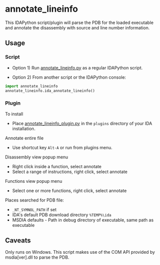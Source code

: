 # annotate_lineinfo

This IDAPython script/plugin will parse the PDB for the loaded executable and annotate the disassembly with source and line number information.

## Usage

### Script
* Option 1) Run [annotate_lineinfo.py](annotate_lineinfo/annotate_lineinfo.py) as a regular IDAPython script.

* Option 2) From another script or the IDAPython console:
```python
import annotate_lineinfo
annotate_lineinfo.ida_annotate_lineinfo()
```

### Plugin
To install
* Place [annotate_lineinfo_plugin.py](annotate_lineinfo_plugin.py) in the `plugins` directory of your IDA installation.

Annotate entire file
* Use shortcut key `Alt-A` or run from plugins menu.

Disassembly view popup menu
* Right click inside a function, select annotate
* Select a range of instructions, right click, select annotate

Functions view popup menu
* Select one or more functions, right click, select annotate

Places searched for PDB file:
* `_NT_SYMNOL_PATH` if set
* IDA's default PDB download directory `%TEMP%\ida`
* MSDIA defaults - Path in debug directory of executable, same path as executable

## Caveats
Only runs on Windows. This script makes use of the COM API provided by msdia[ver].dll to parse the PDB.
